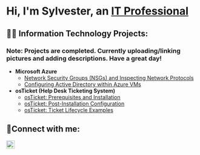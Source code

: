 <h1>Hi, I'm Sylvester, an <a href="https://www.linkedin.com/in/sylvester-rolack-ii-a6632979/">IT Professional</a></h1>

<h2>👨‍💻 Information Technology Projects:</h2>
<h3> <b> Note: Projects are completed. Currently uploading/linking pictures and adding descriptions. Have a great day! </b></p> </h3>

- <b>Microsoft Azure</b>
  - [Network Security Groups (NSGs) and Inspecting Network Protocols](https://github.com/srolack2/azure-network-protocols)
  - [Configuring Active Directory within Azure VMs](https://github.com/srolack2/configure-ad)
- <b>osTicket (Help Desk Ticketing System)</b>
  - [osTicket: Prerequisites and Installation](https://github.com/srolack2/osticket-prereqs)
  - [osTicket: Post-Installation Configuration](https://github.com/srolack2/post-install-config)
  - [osTicket: Ticket Lifecycle Examples](https://github.com/srolack2/ticket-lifecycle)


<h2>🤳Connect with me:</h2>


[<img align="left" alt="Josh | LinkedIn" width="22px" src="https://cdn.jsdelivr.net/npm/simple-icons@v3/icons/linkedin.svg" />][linkedin]


[linkedin]: https://www.linkedin.com/in/sylvester-rolack-ii-a6632979/
